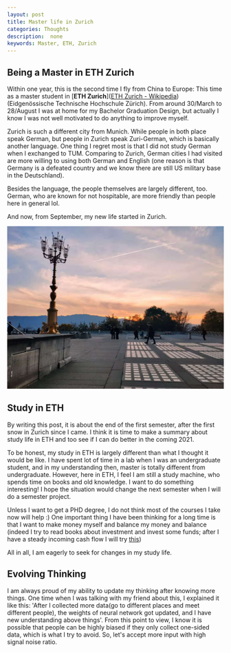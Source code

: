 ```yaml
---
layout: post
title: Master life in Zurich
categories: Thoughts
description:  none
keywords: Master, ETH, Zurich
---
```

## Being a Master in ETH Zurich

Within one year, this is the second time I fly from China to Europe: This time as a master student in [**ETH Zurich**]([ETH Zurich - Wikipedia](https://en.wikipedia.org/wiki/ETH_Zurich)) (Eidgenössische Technische Hochschule Zürich). From around 30/March to 28/August I was at home for my Bachelor Graduation Design, but actually I know I was not well motivated to do anything to improve myself. 

Zurich is such a different city from Munich. While people in both place speak German, but people in Zurich speak Zuri-German, which is basically another language. One thing I regret most is that I did not study German when I exchanged to TUM. Comparing to Zurich, German cities I had visited are more willing to using both German and English (one reason is that Germany  is a defeated country and we know there are still US military base in the Deutschland).

Besides the language, the people themselves are largely different, too. German, who are known for not hospitable, are more friendly than people here in general lol.

And now, from September, my new life started in Zurich. 

![](/images/blog/Master_ETH/ETH.jpg)

## Study in ETH

By writing this post, it is about the end of the first semester, after the first snow in Zurich since I came. I think it is time to make a summary about study life in ETH and too see if I can do better in the coming 2021.

To be honest, my study in ETH is largely different than what I thought it would be like. I have spent lot of time in a lab when I was an undergraduate student, and in my understanding then, master is totally different from undergraduate. However, here in ETH, I feel I am still a study machine, who spends time on books and old knowledge. I want to do something interesting! I hope the situation would change the next semester when I will do a semester project.

Unless I want to get a PHD degree, I do not think most of the courses I take now will help :) One important thing I have been thinking for a long time is that I want to make money myself and balance my money and balance (indeed I try to read books about investment and invest some funds; after I have a steady incoming cash flow I will try [this](https://byvoid.com/zhs/blog/beancount-bookkeeping-1/))

All in all, I am eagerly to seek for changes in my study life. 

## Evolving Thinking

I am always proud of my ability to update my thinking after knowing more things. One time when I was talking with my friend about this, I explained it like this: 'After I collected more data(go to different places and meet different people), the weights of neural network got updated, and I have new understanding above things'. From this point to view, I know it is possible that people can be highly biased if they only collect one-sided data, which is what I try to avoid. So, let's accept more input with high signal noise ratio.
